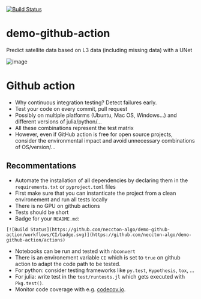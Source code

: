 [![Build Status](https://github.com/neccton-algo/demo-github-action/workflows/CI/badge.svg)](https://github.com/neccton-algo/demo-github-action/actions)

# demo-github-action
Predict satellite data based on L3 data (including missing data) with a UNet

![image](https://github.com/neccton-algo/demo-github-action/assets/9881475/cda82b0f-337c-43e5-bbf8-b34dea9924e0)




# Github action

* Why continuous integration testing? Detect failures early.
* Test your code on every commit, pull request
* Possibly on multiple platforms (Ubuntu, Mac OS, Windows...) and different versions of julia/python/...
* All these combinations represent the test matrix
* However, even if GitHub action is free for open source projects, consider the environmental impact and avoid unnecessary combinations of OS/version/...

## Recommentations

* Automate the installation of all dependencies by declaring them in the `requirements.txt` or `pyproject.toml` files
* First make sure that you can instanticate the project from a clean environement and run all tests locally
* There is no GPU on github actions
* Tests should be short
* Badge for your `README.md`:
```
[![Build Status](https://github.com/neccton-algo/demo-github-action/workflows/CI/badge.svg)](https://github.com/neccton-algo/demo-github-action/actions)
```
* Notebooks can be run and tested with `nbconvert`
* There is an environement variable `CI` which is set to `true` on github action to adapt the code path to be tested.
* For python: consider testing frameworks like `py.test`, `Hypothesis`, `tox`, ... 
* For julia: write test in the `test/runtests.jl` which gets executed with `Pkg.test()`.
* Monitor code coverage with e.g. [codecov.io](http://codecov.io).


<!--  LocalWords:  github UNet julia
 -->
